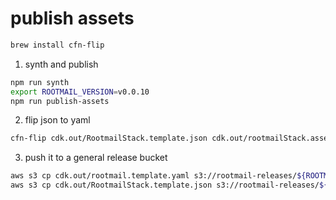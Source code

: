 # publish assets

```bash
brew install cfn-flip
```

1. synth and publish
```bash
npm run synth
export ROOTMAIL_VERSION=v0.0.10
npm run publish-assets
```

2. flip json to yaml
```bash
cfn-flip cdk.out/RootmailStack.template.json cdk.out/rootmailStack.assets.yaml
```
3. push it to a general release bucket
```bash
aws s3 cp cdk.out/rootmail.template.yaml s3://rootmail-releases/${ROOTMAIL_VERSION}/templates/
aws s3 cp cdk.out/RootmailStack.template.json s3://rootmail-releases/${ROOTMAIL_VERSION}/templates/
```